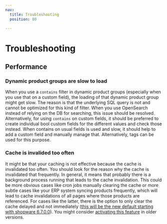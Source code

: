 ```yaml
---
nav:
  title: Troubleshooting
  position: 80

---
```


# Troubleshooting

## Performance

### Dynamic product groups are slow to load

When you use a `contains` filter in dynamic product groups (especially when you use that on a custom field), the loading of that dynamic product group might get slow.
The reason is that the underlying SQL query is not and cannot be optimized for this kind of filter. When you use OpenSearch instead of relying on the DB for searching, this issue should be resolved.
Alternatively, for using `contains` on custom fields, it should be preferred to create individual bool custom fields for the different values and check those instead.
When contains on usual fields is used and slow, it should help to add a custom field and manually manage that.
Alternatively, tags can be used for this purpose.

### Cache is invalided too often

It might be that your caching is not effective because the cache is invalidated too often. You should look for the reason why the cache is invalidated that frequently.
In general, it means that probably there is a background process running that leads to the cache invalidation.
This could be more obvious cases like cron jobs manually clearing the cache or more subtle cases like your ERP system syncing products frequently, which will lead to cache invalidations of all pages where those products are referenced.
For cases like the latter, there is the option to only clear the cache delayed and not immediately ([this will be the new default starting with shopware 6.7.0.0](https://github.com/shopware/shopware/blob/trunk/UPGRADE-6.7.md#delayed-cache-invalidation)). You might consider [activating this feature](../../guides/hosting/performance/performance-tweaks.md#delayed-invalidation) in older versions.
